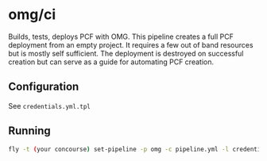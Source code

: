 # omg/ci

Builds, tests, deploys PCF with OMG. This pipeline creates a full PCF deployment from an empty project. It requires a few out of band resources but is mostly self sufficient. The deployment is destroyed on successful creation but can serve as a guide for automating PCF creation.

## Configuration

See `credentials.yml.tpl`

## Running

```bash
fly -t (your concourse) set-pipeline -p omg -c pipeline.yml -l credentials.yml
```